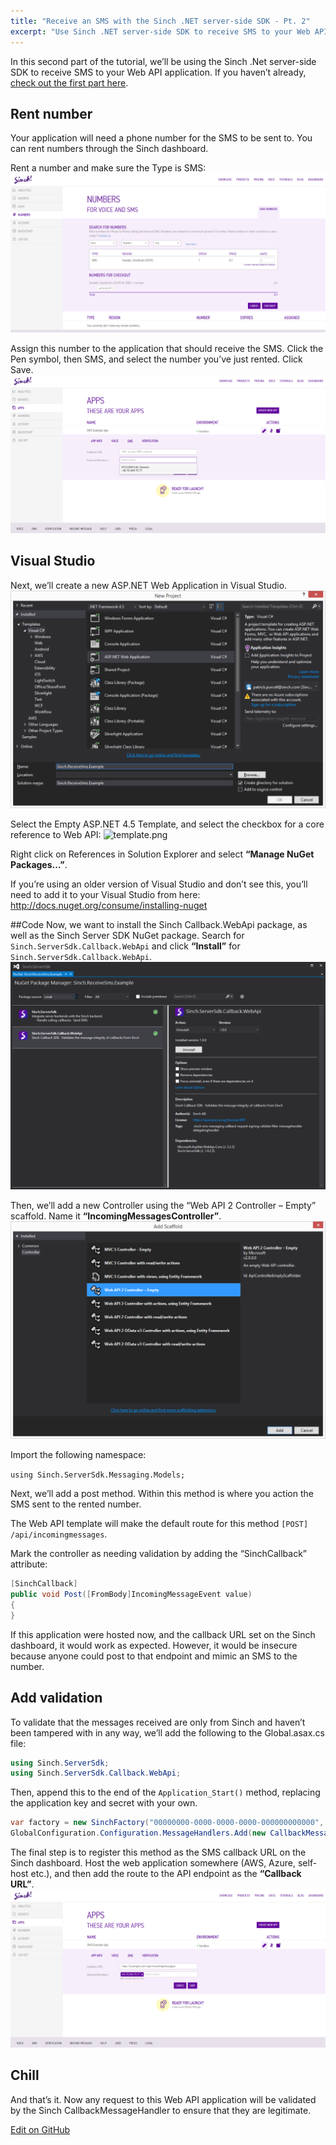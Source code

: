 ```yaml
---
title: "Receive an SMS with the Sinch .NET server-side SDK - Pt. 2"
excerpt: "Use Sinch .NET server-side SDK to receive SMS to your Web API application."
---
```

In this second part of the tutorial, we’ll be using the Sinch .Net server-side SDK to receive SMS to your Web API application. If you haven’t already, [check out the first part here](doc:send-an-sms-with-the-sinch-net-server-side-sdk).

## Rent number

Your application will need a phone number for the SMS to be sent to. You can rent numbers through the Sinch dashboard.

Rent a number and make sure the Type is SMS:
![numbers.png](images/36e0fe0-numbers.png)

Assign this number to the application that should receive the SMS. Click the Pen symbol, then SMS, and select the number you’ve just rented. Click Save.
![set-number.png](images/f9f908f-set-number.png)

## Visual Studio

Next, we’ll create a new ASP.NET Web Application in Visual Studio.
![new-project2.png](images/fd8768e-new-project2.png)

Select the Empty ASP.NET 4.5 Template, and select the checkbox for a core reference to Web API:
![template.png](images/71e2699-template.png)

Right click on References in Solution Explorer and select **“Manage NuGet Packages…”**.

If you’re using an older version of Visual Studio and don’t see this, you’ll need to add it to your Visual Studio from here: <http://docs.nuget.org/consume/installing-nuget>

##Code 
Now, we want to install the Sinch Callback.WebApi package, as well as the Sinch Server SDK NuGet package. Search for `Sinch.ServerSdk.Callback.WebApi` and click **“Install”** for `Sinch.ServerSdk.Callback.WebApi`.
![nugget2.png](images/afb68f7-nugget2.png)

Then, we’ll add a new Controller using the “Web API 2 Controller – Empty” scaffold. Name it **“IncomingMessagesController”**.
![scaffold.png](images/0d3437a-scaffold.png)

Import the following namespace:

`using Sinch.ServerSdk.Messaging.Models;`

Next, we’ll add a post method. Within this method is where you action the SMS sent to the rented number.

The Web API template will make the default route for this method `[POST] /api/incomingmessages`.

Mark the controller as needing validation by adding the “SinchCallback” attribute:

```csharp
[SinchCallback]
public void Post([FromBody]IncomingMessageEvent value)
{
}
```

If this application were hosted now, and the callback URL set on the Sinch dashboard, it would work as expected. However, it would be insecure because anyone could post to that endpoint and mimic an SMS to the number.

## Add validation

To validate that the messages received are only from Sinch and haven’t been tampered with in any way, we’ll add the following to the Global.asax.cs file:

```csharp
using Sinch.ServerSdk;
using Sinch.ServerSdk.Callback.WebApi;
```

Then, append this to the end of the `Application_Start()` method, replacing the application key and secret with your own.

```csharp
var factory = new SinchFactory("00000000-0000-0000-0000-000000000000", "AAAAAAAAAAAAAAAAAAAAAA==");
GlobalConfiguration.Configuration.MessageHandlers.Add(new CallbackMessageHandler(factory));
```

The final step is to register this method as the SMS callback URL on the Sinch dashboard. Host the web application somewhere (AWS, Azure, self-host etc.), and then add the route to the API endpoint as the **“Callback URL”**.
![callbacks.png](images/2c5803a-callbacks.png)

## Chill

And that’s it. Now any request to this Web API application will be validated by the Sinch CallbackMessageHandler to ensure that they are legitimate.

<a class="edit-on-github" href="https://github.com/sinch/docs/blob/master/docs/tutorials/net/receive-an-sms-with-the-sinch-net-server-side-sdk-pt-2.md">Edit on GitHub</a>